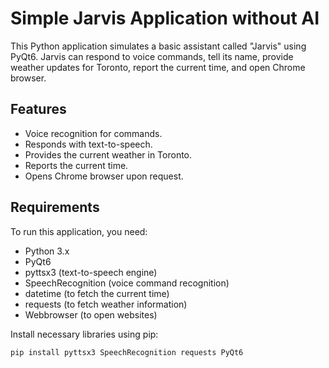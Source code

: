 # Simple Jarvis Application without AI

This Python application simulates a basic assistant called "Jarvis" using PyQt6. Jarvis can respond to voice commands, tell its name, provide weather updates for Toronto, report the current time, and open Chrome browser.

## Features
- Voice recognition for commands.
- Responds with text-to-speech.
- Provides the current weather in Toronto.
- Reports the current time.
- Opens Chrome browser upon request.

## Requirements
To run this application, you need:
- Python 3.x
- PyQt6
- pyttsx3 (text-to-speech engine)
- SpeechRecognition (voice command recognition)
- datetime (to fetch the current time)
- requests (to fetch weather information)
- Webbrowser (to open websites)

Install necessary libraries using pip:
```bash
pip install pyttsx3 SpeechRecognition requests PyQt6
